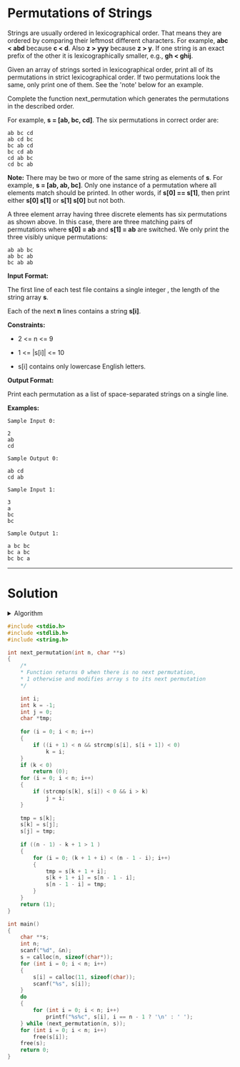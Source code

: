 # Permutations of Strings

Strings are usually ordered in lexicographical order. That means they are ordered by comparing their leftmost different characters. For example, **abc < abd**  because **c < d**. Also **z > yyy** because **z > y**. If one string is an exact prefix of the other it is lexicographically smaller, e.g., **gh < ghij**.

Given an array of strings sorted in lexicographical order, print all of its permutations in strict lexicographical order. If two permutations look the same, only print one of them. See the 'note' below for an example.

Complete the function next_permutation which generates the permutations in the described order.

For example, **s = [ab, bc, cd]**. The six permutations in correct order are:

```
ab bc cd
ab cd bc
bc ab cd
bc cd ab
cd ab bc
cd bc ab
```

**Note:** There may be two or more of the same string as elements of **s**.
For example, **s = [ab, ab, bc]**. Only one instance of a permutation where all elements match should be printed. In other words, if **s[0] == s[1]**, then print either **s[0] s[1]** or **s[1] s[0]** but not both.

A three element array having three discrete elements has six permutations as shown above. In this case, there are three matching pairs of permutations where **s[0] = ab**  and **s[1] = ab** are switched. We only print the three visibly unique permutations:
```
ab ab bc
ab bc ab
bc ab ab
```

**Input Format:**

The first line of each test file contains a single integer , the length of the string array **s**.

Each of the next **n** lines contains a string **s[i]**.

**Constraints:**

* 2 <= n <= 9

* 1 <= |s[i]| <= 10

* s[i] contains only lowercase English letters.

**Output Format:**

Print each permutation as a list of space-separated strings on a single line.

**Examples:**

```
Sample Input 0:

2
ab
cd

Sample Output 0:

ab cd
cd ab

Sample Input 1:

3
a
bc
bc

Sample Output 1:

a bc bc
bc a bc
bc bc a
```

***

# Solution

<details>
	<summary>Algorithm</summary>
    
    1. Find the largest index k such that a[k] < a[k + 1]. If no such index exists, the permutation
       is the last permutation.

    2. Find the largest index j greater than k such that a[k] < a[j].

    3. Swap the value of a[k] with that of a[j].

    4. Reverse the sequence from a[k + 1] up to and including the final element a[n].
    
</details>

```c
#include <stdio.h>
#include <stdlib.h>
#include <string.h>

int next_permutation(int n, char **s)
{
    /*
    * Function returns 0 when there is no next permutation, 
    * 1 otherwise and modifies array s to its next permutation
    */

    int i;
    int k = -1;
    int j = 0;
    char *tmp;
    
    for (i = 0; i < n; i++)
    {
        if ((i + 1) < n && strcmp(s[i], s[i + 1]) < 0)
            k = i;
    }
    if (k < 0)
        return (0);
    for (i = 0; i < n; i++)
    {
        if (strcmp(s[k], s[i]) < 0 && i > k)
            j = i;
    }
    
    tmp = s[k];
    s[k] = s[j];
    s[j] = tmp; 
    
    if ((n - 1) - k + 1 > 1 )
    {
        for (i = 0; (k + 1 + i) < (n - 1 - i); i++)
        {
            tmp = s[k + 1 + i];
            s[k + 1 + i] = s[n - 1 - i];
            s[n - 1 - i] = tmp;
        }
    }
    return (1);
}

int main()
{
	char **s;
	int n;
	scanf("%d", &n);
	s = calloc(n, sizeof(char*));
	for (int i = 0; i < n; i++)
	{
		s[i] = calloc(11, sizeof(char));
		scanf("%s", s[i]);
	}
	do
	{
		for (int i = 0; i < n; i++)
			printf("%s%c", s[i], i == n - 1 ? '\n' : ' ');
	} while (next_permutation(n, s));
	for (int i = 0; i < n; i++)
		free(s[i]);
	free(s);
	return 0;
}
```